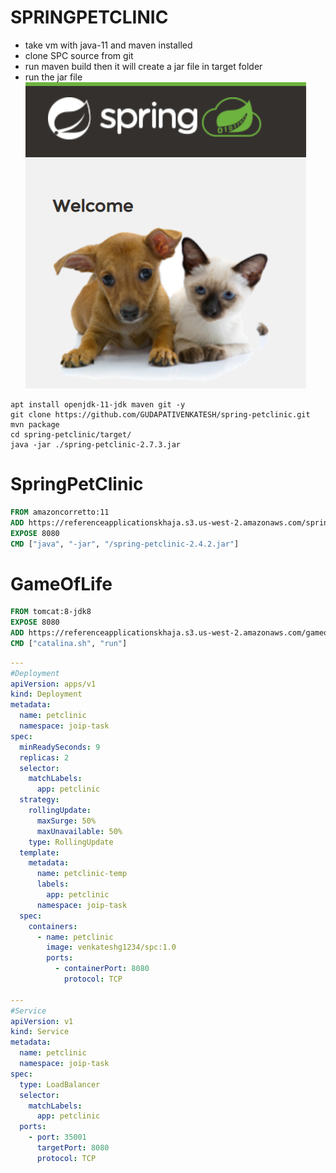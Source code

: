 # SPRINGPETCLINIC
* take vm with java-11 and maven installed
* clone SPC source from git 
* run maven build then it will create a jar file in target folder
* run the jar file
![PreView](download.png)
```#!/bin/bash
apt install openjdk-11-jdk maven git -y
git clone https://github.com/GUDAPATIVENKATESH/spring-petclinic.git
mvn package
cd spring-petclinic/target/
java -jar ./spring-petclinic-2.7.3.jar
```
# SpringPetClinic
```Dockerfile
FROM amazoncorretto:11
ADD https://referenceapplicationskhaja.s3.us-west-2.amazonaws.com/spring-petclinic-2.4.2.jar /spring-petclinic-2.4.2.jar
EXPOSE 8080
CMD ["java", "-jar", "/spring-petclinic-2.4.2.jar"]
```
# GameOfLife
```Dockerfile
FROM tomcat:8-jdk8
EXPOSE 8080
ADD https://referenceapplicationskhaja.s3.us-west-2.amazonaws.com/gameoflife.war /usr/local/tomcat/webapps/gameoflife.war
CMD ["catalina.sh", "run"]

```
```yaml
---
#Deployment
apiVersion: apps/v1
kind: Deployment
metadata:
  name: petclinic
  namespace: joip-task
spec: 
  minReadySeconds: 9
  replicas: 2
  selector: 
    matchLabels:
      app: petclinic
  strategy:
    rollingUpdate: 
      maxSurge: 50%
      maxUnavailable: 50%
    type: RollingUpdate
  template:
    metadata: 
      name: petclinic-temp
      labels: 
        app: petclinic
      namespace: joip-task
  spec:
    containers: 
      - name: petclinic
        image: venkateshg1234/spc:1.0
        ports: 
          - containerPort: 8080
            protocol: TCP

---
#Service
apiVersion: v1
kind: Service
metadata:
  name: petclinic
  namespace: joip-task
spec:
  type: LoadBalancer
  selector:
    matchLabels:
      app: petclinic
  ports:
    - port: 35001
      targetPort: 8080
      protocol: TCP
```